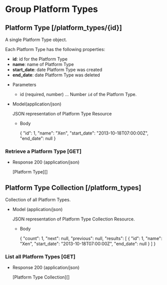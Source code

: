 # Group Platform Types

## Platform Type [/platform_types/{id}]
A single Platform Type object.

Each Platform Type has the following properties:

- **id**: id for the Platform Type
- **name**: name of Platform Type
- **start_date**: date Platform Type was created
- **end_date**: date Platform Type was deleted


+ Parameters
    + id (required, number) ... Number `id` of the Platform Type.

+ Model(application/json)

    JSON representation of Platform Type Resource

    + Body

        {
            "id": 1,
            "name": "Xen",
            "start_date": "2013-10-18T07:00:00Z",
            "end_date": null
        }


### Retrieve a Platform Type [GET]
+ Response 200 (application/json)

    [Platform Type][]

## Platform Type Collection [/platform_types]
Collection of all Platform Types.

+ Model (application/json)

    JSON representation of Platform Type Collection Resource.

    + Body
    
        {
            "count": 1,
            "next": null,
            "previous": null,
            "results": [
                {
                    "id": 1,
                    "name": "Xen",
                    "start_date": "2013-10-18T07:00:00Z",
                    "end_date": null
                }
            ]
        }

### List all Platform Types [GET]
+ Response 200 (application/json)

    [Platform Type Collection][]
